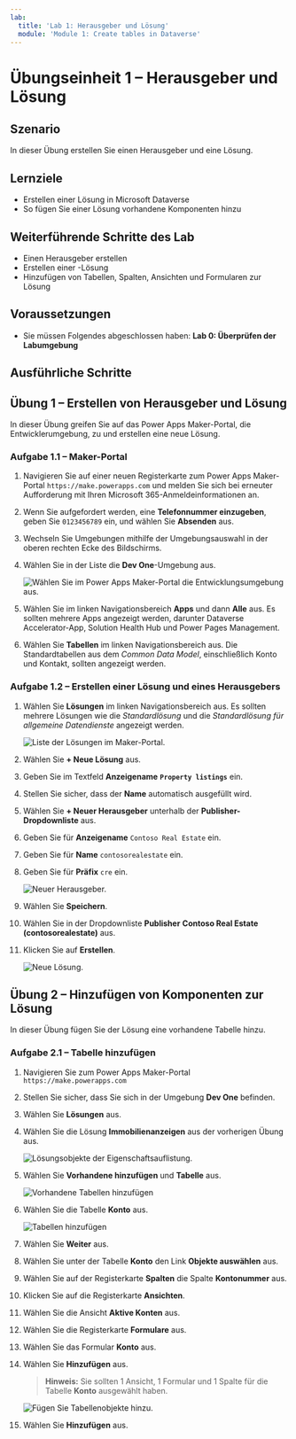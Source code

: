 ```yaml
---
lab:
  title: 'Lab 1: Herausgeber und Lösung'
  module: 'Module 1: Create tables in Dataverse'
---
```


# Übungseinheit 1 – Herausgeber und Lösung

## Szenario

In dieser Übung erstellen Sie einen Herausgeber und eine Lösung.

## Lernziele

- Erstellen einer Lösung in Microsoft Dataverse
- So fügen Sie einer Lösung vorhandene Komponenten hinzu

## Weiterführende Schritte des Lab

- Einen Herausgeber erstellen
- Erstellen einer -Lösung
- Hinzufügen von Tabellen, Spalten, Ansichten und Formularen zur Lösung
  
## Voraussetzungen

- Sie müssen Folgendes abgeschlossen haben: **Lab 0: Überprüfen der Labumgebung**

## Ausführliche Schritte

## Übung 1 – Erstellen von Herausgeber und Lösung

In dieser Übung greifen Sie auf das Power Apps Maker-Portal, die Entwicklerumgebung, zu und erstellen eine neue Lösung.

### Aufgabe 1.1 – Maker-Portal

1. Navigieren Sie auf einer neuen Registerkarte zum Power Apps Maker-Portal `https://make.powerapps.com` und melden Sie sich bei erneuter Aufforderung mit Ihren Microsoft 365-Anmeldeinformationen an.

1. Wenn Sie aufgefordert werden, eine **Telefonnummer einzugeben**, geben Sie `0123456789` ein, und wählen Sie **Absenden** aus.

1. Wechseln Sie Umgebungen mithilfe der Umgebungsauswahl in der oberen rechten Ecke des Bildschirms.

1. Wählen Sie in der Liste die **Dev One**-Umgebung aus.

    ![Wählen Sie im Power Apps Maker-Portal die Entwicklungsumgebung aus.](../media/select-dev-one-environment.png)

1. Wählen Sie im linken Navigationsbereich **Apps** und dann **Alle** aus. Es sollten mehrere Apps angezeigt werden, darunter Dataverse Accelerator-App, Solution Health Hub und Power Pages Management.

1. Wählen Sie **Tabellen** im linken Navigationsbereich aus. Die Standardtabellen aus dem *Common Data Model*, einschließlich Konto und Kontakt, sollten angezeigt werden.

### Aufgabe 1.2 – Erstellen einer Lösung und eines Herausgebers

1. Wählen Sie **Lösungen** im linken Navigationsbereich aus. Es sollten mehrere Lösungen wie die *Standardlösung* und die *Standardlösung für allgemeine Datendienste* angezeigt werden.

    ![Liste der Lösungen im Maker-Portal.](../media/solutions-list.png)

1. Wählen Sie **+ Neue Lösung** aus.

1. Geben Sie im Textfeld **Anzeigename** **`Property listings`** ein.

1. Stellen Sie sicher, dass der **Name** automatisch ausgefüllt wird.

1. Wählen Sie **+ Neuer Herausgeber** unterhalb der **Publisher-Dropdownliste** aus.

1. Geben Sie für **Anzeigename** `Contoso Real Estate` ein.

1. Geben Sie für **Name** `contosorealestate` ein.

1. Geben Sie für **Präfix** `cre` ein.

    ![Neuer Herausgeber.](../media/new-publisher.png)

1. Wählen Sie **Speichern**.

1. Wählen Sie in der Dropdownliste **Publisher** **Contoso Real Estate (contosorealestate)** aus.

1. Klicken Sie auf **Erstellen**.

    ![Neue Lösung.](../media/new-solution.png)

## Übung 2 – Hinzufügen von Komponenten zur Lösung

In dieser Übung fügen Sie der Lösung eine vorhandene Tabelle hinzu.

### Aufgabe 2.1 – Tabelle hinzufügen

1. Navigieren Sie zum Power Apps Maker-Portal `https://make.powerapps.com`

1. Stellen Sie sicher, dass Sie sich in der Umgebung **Dev One** befinden.

1. Wählen Sie **Lösungen** aus.

1. Wählen Sie die Lösung **Immobilienanzeigen** aus der vorherigen Übung aus.

    ![Lösungsobjekte der Eigenschaftsauflistung.](../media/solution-objects.png)

1. Wählen Sie **Vorhandene hinzufügen** und **Tabelle** aus.

    ![Vorhandene Tabellen hinzufügen](../media/add-existing.png)

1. Wählen Sie die Tabelle **Konto** aus.

    ![Tabellen hinzufügen](../media/add-tables.png)

1. Wählen Sie **Weiter** aus.

1. Wählen Sie unter der Tabelle **Konto** den Link **Objekte auswählen** aus.

1. Wählen Sie auf der Registerkarte **Spalten** die Spalte **Kontonummer** aus.

1. Klicken Sie auf die Registerkarte **Ansichten**.

1. Wählen Sie die Ansicht **Aktive Konten** aus.

1. Wählen Sie die Registerkarte **Formulare** aus.

1. Wählen Sie das Formular **Konto** aus.

1. Wählen Sie **Hinzufügen** aus.

    > **Hinweis:** Sie sollten 1 Ansicht, 1 Formular und 1 Spalte für die Tabelle **Konto** ausgewählt haben.

    ![Fügen Sie Tabellenobjekte hinzu.](../media/add-objects.png)

1. Wählen Sie **Hinzufügen** aus.
